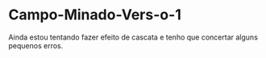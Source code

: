 # Campo-Minado-Vers-o-1
Ainda estou tentando fazer efeito de cascata e tenho que concertar alguns pequenos erros.
